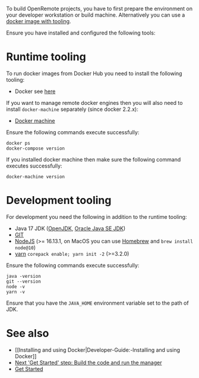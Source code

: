 To build OpenRemote projects, you have to first prepare the environment on your developer workstation or build machine. Alternatively you can use a [docker image with tooling](#docker-image-with-tooling).

Ensure you have installed and configured the following tools:

# Runtime tooling
To run docker images from Docker Hub you need to install the following tooling:
* Docker see [here](https://github.com/openremote/openremote/wiki/Developer-Guide:-Installing-and-using-Docker#local-engine)

If you want to manage remote docker engines then you will also need to install `docker-machine` separately (since docker 2.2.x):

* [Docker machine](https://docs.docker.com/machine/install-machine/)

Ensure the following commands execute successfully:

```
docker ps
docker-compose version
```

If you installed docker machine  then make sure the following command executes successfully:

`docker-machine version`

# Development tooling
For development you need the following in addition to the runtime tooling:

* Java 17 JDK ([OpenJDK](http://openjdk.java.net/), [Oracle Java SE JDK](http://www.oracle.com/technetwork/java/javase/downloads/index.html))
* [GIT](https://git-scm.com/downloads)
* [NodeJS](https://nodejs.org/en/download/current/) (>= 16.13.1, on MacOS you can use [Homebrew](https://brew.sh/) and `brew install node@10`)
* [yarn](https://yarnpkg.com/getting-started/install) `corepack enable; yarn init -2` (>=3.2.0)

Ensure the following commands execute successfully:

```
java -version
git --version
node -v
yarn -v
```

Ensure that you have the `JAVA_HOME` environment variable set to the path of JDK.

# See also

- [[Installing and using Docker|Developer-Guide:-Installing and using Docker]]
- [Next 'Get Started' step: Build the code and run the manager](https://github.com/openremote/openremote/blob/master/README.md)
- [Get Started](https://openremote.io/get-started-iot-platform/)
